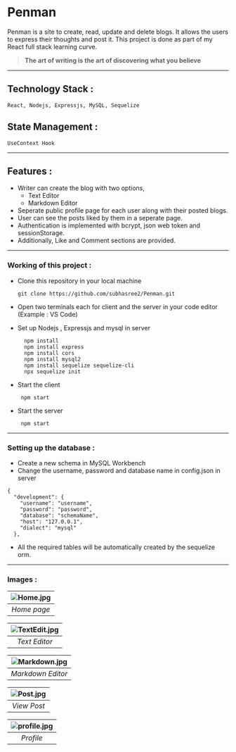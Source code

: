 # Penman 
Penman is a site to create, read, update and delete blogs. It allows the users to express their thoughts and post it. This project is done as part of my React full stack learning curve.

> **The art of writing is the art of discovering what you believe**
---
## Technology Stack :
    React, Nodejs, Expressjs, MySQL, Sequelize 
## State Management :
    UseContext Hook
---
## Features :
- Writer can create the blog with two options,
    - Text Editor 
    - Markdown Editor
- Seperate public profile page for each user along with their posted blogs.
- User can see the posts liked by them in a seperate page.
- Authentication is implemented with bcrypt, json web token and sessionStorage.
- Additionally, Like and Comment sections are provided.

---

### Working of this project :
- Clone this repository in your local machine 

      git clone https://github.com/subhasree2/Penman.git
- Open two terminals each for client and the server in your code editor (Example : VS Code)
- Set up Nodejs , Expressjs and mysql in server

        npm install
        npm install express 
        npm install cors
        npm install mysql2
        npm install sequelize sequelize-cli
        npx sequelize init
        
- Start the client 

       npm start

- Start the server

       npm start
---

### Setting up the database :
- Create a new schema in MySQL Workbench 
- Change the username, password and database name in config.json in server
```
{
  "development": {
    "username": "username",
    "password": "password",
    "database": "schemaName",
    "host": "127.0.0.1",
    "dialect": "mysql"
  },
```
- All the required tables will be automatically created by the sequelize orm.
---

### Images :
| ![Home.jpg](https://user-images.githubusercontent.com/75073682/226891596-d074beb2-24dc-488e-9694-5b831d9042a8.png) | 
|:--:| 
| *Home page* |

| ![TextEdit.jpg](https://user-images.githubusercontent.com/75073682/226890352-e8922bf9-0f06-4c5c-a65f-04be144d80c9.png) | 
|:--:| 
| *Text Editor* |

| ![Markdown.jpg](https://user-images.githubusercontent.com/75073682/226890675-8df814b8-a9ac-4cfe-9d91-d295a6bc3cb5.png) | 
|:--:| 
| *Markdown Editor* |

| ![Post.jpg](https://user-images.githubusercontent.com/75073682/226892579-d58f3a19-5c4d-4a3f-af86-9e8028e0b139.png) | 
|:--:| 
| *View Post* |

| ![profile.jpg](https://user-images.githubusercontent.com/75073682/226893535-ccc329d1-7130-4db7-9135-ee7b5e5dccd7.png) | 
|:--:| 
| *Profile* |
